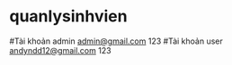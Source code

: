 # quanlysinhvien
#Tài khoản admin
  admin@gmail.com
  123
#Tài khoản user
  andyndd12@gmail.com
  123

